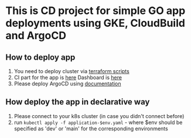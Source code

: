 # This is CD project for simple GO app deployments using GKE, CloudBuild and ArgoCD

## How to deploy app
   1. You need to deploy cluster via [terraform scripts](https://github.com/dotrashevskyi/terrafrom_gke)
   2. CI part for the app is [here](https://github.com/dotrashevskyi/test-02) Dashboard is [here](https://console.cloud.google.com/cloud-build/dashboard?project=internship-166-375809)
   3. Please deploy ArgoCD using [documentation](https://argo-cd.readthedocs.io/en/stable/getting_started/)

## How deploy the app in declarative way
   1. Please connect to your k8s cluster (in case you didn't connect before)
   2. run `kubectl apply -f application-$env.yaml` - where $env should be specified as 'dev' or 'main' for the corresponding environments